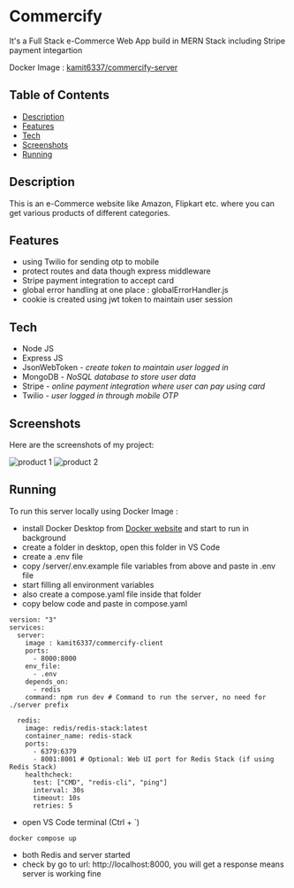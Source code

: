 # Commercify

<p>It's a Full Stack e-Commerce Web App build in MERN Stack including Stripe payment integartion</p>

Docker Image : [kamit6337/commercify-server](https://hub.docker.com/repository/docker/kamit6337/commercify-server/general)

## Table of Contents

- [Description](#description)
- [Features](#features)
- [Tech](#tech)
- [Screenshots](#screenshots)
- [Running](#running)

## Description

This is an e-Commerce website like Amazon, Flipkart etc. where you can get various products of different categories.

## Features

- using Twilio for sending otp to mobile
- protect routes and data though express middleware
- Stripe payment integration to accept card
- global error handling at one place : globalErrorHandler.js
- cookie is created using jwt token to maintain user session

## Tech
<ul>
<li>Node JS</li>
<li>Express JS</li>
<li>JsonWebToken - <i>create token to maintain user logged in</i></li>
<li>MongoDB - <i>NoSQL database to store user data</i></li>
<li>Stripe - <i>online payment integration where user can pay using card</i></li>
<li>Twilio - <i>user logged in through mobile OTP</i></li>
</ul>

## Screenshots

Here are the screenshots of my project:

![product 1](https://commercify-vercel.s3.ap-south-1.amazonaws.com/images/commercify1.png)
![product 2](https://commercify-vercel.s3.ap-south-1.amazonaws.com/images/commercify2.png)


## Running

To run this server locally using Docker Image :

- install Docker Desktop from [Docker website](https://www.docker.com/products/docker-desktop) and start to run in background
- create a folder in desktop, open this folder in VS Code
- create a .env file
- copy /server/.env.example file variables from above and paste in .env file
- start filling all environment variables
- also create a compose.yaml file inside that folder
- copy below code and paste in compose.yaml

```
version: "3"
services:
  server:
    image : kamit6337/commercify-client
    ports:
      - 8000:8000
    env_file:
      - .env
    depends_on:
      - redis
    command: npm run dev # Command to run the server, no need for ./server prefix

  redis:
    image: redis/redis-stack:latest
    container_name: redis-stack
    ports:
      - 6379:6379
      - 8001:8001 # Optional: Web UI port for Redis Stack (if using Redis Stack)
    healthcheck:
      test: ["CMD", "redis-cli", "ping"]
      interval: 30s
      timeout: 10s
      retries: 5

```


- open VS Code terminal (Ctrl + `)

```
docker compose up
```

- both Redis and server started
- check by go to url: http://localhost:8000, you will get a response means server is working fine


